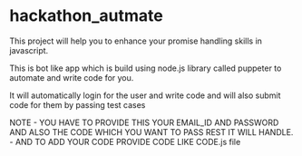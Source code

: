 # hackathon_autmate

This project will help you to enhance your promise handling skills in javascript.

This is bot like app  which is build using node.js library called puppeter to automate and write code for you.

It will automatically login for the user and write code and will also submit code for them by passing test cases

NOTE - YOU HAVE TO PROVIDE THIS YOUR EMAIL_ID AND PASSWORD AND ALSO THE CODE WHICH YOU WANT TO PASS REST IT WILL HANDLE.
     - AND TO ADD YOUR CODE PROVIDE CODE LIKE CODE.js file   
